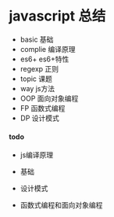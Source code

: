 # javascript 总结

- basic 基础
- complie 编译原理
- es6+ es6+特性
- regexp 正则
- topic 课题
- way js方法
- OOP 面向对象编程
- FP 函数式编程
- DP 设计模式

#### todo

- js编译原理

- 基础

- 设计模式

- 函数式编程和面向对象编程